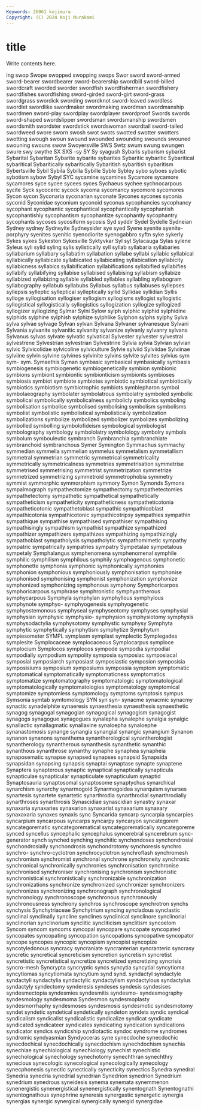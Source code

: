 ```yaml
---
Keywords: 26061 kojimura
Copyright: (C) 2024 Koji Murakami
---
```


# title

Write contents here.



ing swop Swope swopped swopping swops Swor sword
sword-armed sword-bearer swordbearer sword-bearership swordbill sword-billed swordcraft sworded sworder swordfish
swordfisherman swordfishery swordfishes swordfishing sword-girded sword-girt sword-grass swordgrass swordick swording
swordknot sword-leaved swordless swordlet swordlike swordmaker swordmaking swordman swordmanship swordmen
sword-play swordplay swordplayer swordproof Swords swords sword-shaped swordslipper swordsman swordsmanship
swordsmen swordsmith swordster swordstick swordswoman swordtail sword-tailed swordweed swore sworn
swosh swot swots swotted swotter swotters swotting swough swoun swound
swounded swounding swounds swouned swouning swouns swow Swoyersville SWS Swtz
swum swung swungen swure swy swythe SX SXS -sy SY
Sy syagush Sybaris sybarism sybarist Sybarital Sybaritan Sybarite sybarite sybarites
Sybaritic sybaritic Sybaritical sybaritical Sybaritically sybaritically Sybaritish sybaritish sybaritism Sybertsville
Sybil Sybila Sybilla Sybille Syble Sybley sybo syboes sybotic sybotism
sybow Sybyl SYC sycamine sycamines Sycamore sycamore sycamores syce sycee
sycees syces Sychaeus sychee sychnocarpous sycite Syck sycoceric sycock sycoma
sycomancy sycomore sycomores Sycon sycon Syconaria syconarian syconate Sycones sycones
syconia syconid Syconidae syconium syconoid syconus sycophancies sycophancy sycophant sycophantic
sycophantical sycophantically sycophantish sycophantishly sycophantism sycophantize sycophantly sycophantry sycophants sycoses
sycosiform sycosis Syd syddir Sydel Sydelle Sydneian Sydney sydney Sydneyite
Sydneysider sye syed Syene syenite syenite-porphyry syenites syenitic syenodiorite syenogabbro
syftn syke sykerly Sykes sykes Sykeston Sykesville Syktyvkar Syl syl
Sylacauga Sylas sylene Syleus syli sylid syling sylis sylistically syll
syllab syllabaria syllabaries syllabarium syllabary syllabatim syllabation syllabe syllabi syllabic
syllabical syllabically syllabicate syllabicated syllabicating syllabication syllabicity syllabicness syllabics syllabification
syllabifications syllabified syllabifies syllabify syllabifying syllabise syllabised syllabising syllabism syllabize
syllabized syllabizing syllable syllabled syllables syllabling syllabogram syllabography syllabub syllabubs
Syllabus syllabus syllabuses syllepses syllepsis sylleptic sylleptical sylleptically syllid Syllidae
syllidian Syllis sylloge syllogisation syllogiser syllogism syllogisms syllogist syllogistic syllogistical
syllogistically syllogistics syllogization syllogize syllogized syllogizer syllogizing Sylmar Sylni Sylow
sylph sylphic sylphid sylphidine sylphids sylphine sylphish sylphize sylphlike Sylphon
sylphs sylphy Sylva sylva sylvae sylvage Sylvan sylvan Sylvana Sylvaner
sylvanesque Sylvani Sylvania sylvanite sylvanitic sylvanity sylvanize sylvanly sylvanry sylvans
Sylvanus sylvas sylvate sylvatic sylvatical Sylvester sylvester sylvestral sylvestrene Sylvestrian
sylvestrian Sylvestrine Sylvia sylvia Sylvian sylvian sylvic Sylvicolidae sylvicoline sylviculture
Sylvie sylviid Sylviidae Sylviinae sylviine sylvin sylvine sylvines sylvinite sylvins
sylvite sylvites sylvius sym sym- sym. Symaethis Syman symbasic symbasical
symbasically symbasis symbiogenesis symbiogenetic symbiogenetically symbion symbionic symbions symbiont symbiontic
symbionticism symbionts symbioses symbiosis symbiot symbiote symbiotes symbiotic symbiotical symbiotically
symbiotics symbiotism symbiotrophic symbiots symblepharon symbol symbolaeography symbolater symbolatrous symbolatry
symboled symbolic symbolical symbolically symbolicalness symbolicly symbolics symboling symbolisation symbolise
symbolised symbolising symbolism symbolisms symbolist symbolistic symbolistical symbolistically symbolization symbolizations
symbolize symbolized symbolizer symbolizes symbolizing symbolled symbolling symbolofideism symbological symbologist
symbolography symbology symbololatry symbolology symbolry symbols symbolum symbouleutic symbranch Symbranchia
symbranchiate symbranchoid symbranchous Symer Symington Symmachus symmachy symmedian symmelia symmelian
symmelus symmetalism symmetallism symmetral symmetrian symmetric symmetrical symmetricality symmetrically symmetricalness
symmetries symmetrisation symmetrise symmetrised symmetrising symmetrist symmetrization symmetrize symmetrized symmetrizing
symmetroid symmetrophobia symmetry symmist symmorphic symmorphism symmory Symon Symonds Symons
sympalmograph sympathectomize sympathectomy sympathetectomies sympathetectomy sympathetic sympathetical sympathetically sympatheticism sympatheticity
sympatheticness sympatheticotonia sympatheticotonic sympathetoblast sympathic sympathicoblast sympathicotonia sympathicotonic sympathicotripsy sympathies
sympathin sympathique sympathise sympathised sympathiser sympathising sympathisingly sympathism sympathist sympathize
sympathized sympathizer sympathizers sympathizes sympathizing sympathizingly sympathoblast sympatholysis sympatholytic sympathomimetic
sympathy sympatric sympatrically sympatries sympatry Sympetalae sympetalous sympetaly Symphalangus symphenomena
symphenomenal symphile symphilic symphilism symphilous symphily symphogenous symphonetic symphonette symphonia
symphonic symphonically symphonies symphonion symphonious symphoniously symphonisation symphonise symphonised symphonising
symphonist symphonization symphonize symphonized symphonizing symphonous symphony Symphoricarpos symphoricarpous symphrase
symphronistic symphyantherous symphycarpous Symphyla symphylan symphyllous symphylous symphynote symphyo- symphyogenesis
symphyogenetic symphyostemonous symphyseal symphyseotomy symphyses symphysial symphysian symphysic symphysio- symphysion
symphysiotomy symphysis symphysodactylia symphysotomy symphystic symphysy Symphyta symphytic symphytically symphytism
symphytize Symphytum sympiesometer SYMPL symplasm symplast symplectic Symplegades symplesite Symplocaceae
symplocaceous Symplocarpus symploce symplocium Symplocos symplocos sympode sympodia sympodial sympodially
sympodium sympolity symposia symposiac symposiacal symposial symposiarch symposiast symposiastic symposion
symposisia symposisiums symposium symposiums sympossia symptom symptomatic symptomatical symptomatically symptomaticness
symptomatics symptomatize symptomatography symptomatologic symptomatological symptomatologically symptomatologies symptomatology symptomical symptomize
symptomless symptomology symptoms symptosis sympus Symsonia symtab symtomology SYN syn
syn- synacme synacmic synacmy synactic synadelphite synaeresis synaesthesia synaesthesis synaesthetic
synagog synagogal synagogian synagogical synagogism synagogist synagogs synagogue synagogues synalepha
synalephe synalgia synalgic synallactic synallagmatic synallaxine synaloepha synaloephe synanastomosis synange
synangia synangial synangic synangium Synanon synanon synanons synanthema synantherological synantherologist
synantherology synantherous synanthesis synanthetic synanthic synanthous synanthrose synanthy synaphe synaphea
synapheia synaposematic synapse synapsed synapses synapsid Synapsida synapsidan synapsing synapsis
synaptai synaptase synapte synaptene Synaptera synapterous synaptic synaptical synaptically synapticula
synapticulae synapticular synapticulate synapticulum synaptid Synaptosauria synaptosomal synaptosome synaptychus synarchical
synarchism synarchy synarmogoid Synarmogoidea synarquism synarses synartesis synartete synartetic synarthrodia
synarthrodial synarthrodially synarthroses synarthrosis Synascidiae synascidian synastry synaxar synaxaria synaxaries
synaxarion synaxarist synaxarium synaxary synaxaxaria synaxes synaxis sync Syncarida syncarp
syncarpia syncarpies syncarpium syncarpous syncarps syncarpy syncaryon syncategorem syncategorematic syncategorematical
syncategorematically syncategoreme synced syncellus syncephalic syncephalus syncerebral syncerebrum sync-generator synch
synched synching synchitic synchondoses synchondrosial synchondrosially synchondrosis synchondrotomy synchoresis synchro
synchro- synchro-cyclotron synchrocyclotron synchroflash synchromesh synchromism synchromist synchronal synchrone synchroneity
synchronic synchronical synchronically synchronies synchronisation synchronise synchronised synchroniser synchronising synchronism
synchronistic synchronistical synchronistically synchronizable synchronization synchronizations synchronize synchronized synchronizer synchronizers
synchronizes synchronizing synchronograph synchronological synchronology synchronoscope synchronous synchronously synchronousness synchrony
synchros synchroscope synchrotron synchs synchysis Synchytriaceae Synchytrium syncing syncladous synclastic
synclinal synclinally syncline synclines synclinical synclinore synclinorial synclinorian synclinorium synclitic
syncliticism synclitism syncoelom Syncom syncom syncoms syncopal syncopare syncopate syncopated
syncopates syncopating syncopation syncopations syncopative syncopator syncope syncopes syncopic syncopism
syncopist syncopize syncotyledonous syncracy syncraniate syncranterian syncranteric syncrasy syncretic syncretical
syncreticism syncretion syncretism syncretist syncretistic syncretistical syncretize syncretized syncretizing syncrisis
syncro-mesh Syncrypta syncryptic syncs syncytia syncytial syncytioma syncytiomas syncytiomata syncytium
synd synd. syndactyl syndactyle syndactyli syndactylia syndactylic syndactylism syndactylous syndactylus
syndactyly syndectomy synderesis syndeses syndesis syndesises syndesmectopia syndesmies syndesmitis syndesmo-
syndesmography syndesmology syndesmoma Syndesmon syndesmoplasty syndesmorrhaphy syndesmoses syndesmosis syndesmotic syndesmotomy
syndet syndetic syndetical syndetically syndeton syndets syndic syndical syndicalism syndicalist
syndicalistic syndicalize syndicat syndicate syndicated syndicateer syndicates syndicating syndication syndications
syndicator syndics syndicship syndiotactic syndoc syndrome syndromes syndromic syndyasmian Syndyoceras
syne synecdoche synecdochic synecdochical synecdochically synecdochism synechdochism synechia synechiae synechiological
synechiology synechist synechistic synechological synechology synechotomy synechthran synechthry synecious synecologic
synecological synecologically synecology synecphonesis synectic synectically synecticity synectics Synedra synedral
Synedria synedria synedrial synedrian Synedrion synedrion Synedrium synedrium synedrous syneidesis
synema synemata synemmenon synenergistic synenergistical synenergistically synentognath Synentognathi synentognathous synephrine
syneresis synergastic synergetic synergia synergias synergic synergical synergically synergid synergidae
